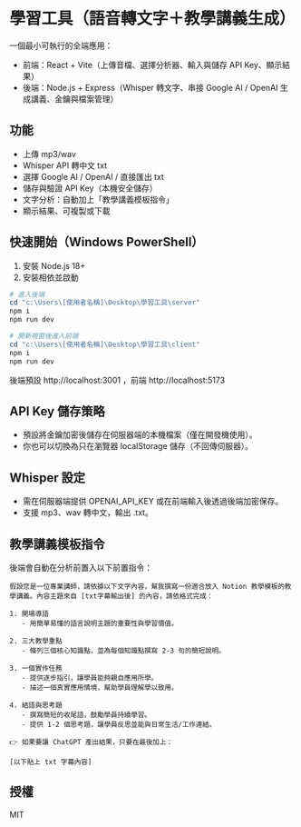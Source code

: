 # 學習工具（語音轉文字＋教學講義生成）

一個最小可執行的全端應用：
- 前端：React + Vite（上傳音檔、選擇分析器、輸入與儲存 API Key、顯示結果）
- 後端：Node.js + Express（Whisper 轉文字、串接 Google AI / OpenAI 生成講義、金鑰與檔案管理）

## 功能
- 上傳 mp3/wav
- Whisper API 轉中文 txt
- 選擇 Google AI / OpenAI / 直接匯出 txt
- 儲存與驗證 API Key（本機安全儲存）
- 文字分析：自動加上「教學講義模板指令」
- 顯示結果、可複製或下載

## 快速開始（Windows PowerShell）

1. 安裝 Node.js 18+
2. 安裝相依並啟動

```powershell
# 進入後端
cd "c:\Users\[使用者名稱]\Desktop\學習工具\server"
npm i
npm run dev

# 開新視窗後進入前端
cd "c:\Users\[使用者名稱]\Desktop\學習工具\client"
npm i
npm run dev
```

後端預設 http://localhost:3001 ，前端 http://localhost:5173

## API Key 儲存策略
- 預設將金鑰加密後儲存在伺服器端的本機檔案（僅在開發機使用）。
- 你也可以切換為只在瀏覽器 localStorage 儲存（不回傳伺服器）。

## Whisper 設定
- 需在伺服器端提供 OPENAI_API_KEY 或在前端輸入後透過後端加密保存。
- 支援 mp3、wav 轉中文，輸出 .txt。

## 教學講義模板指令
後端會自動在分析前置入以下前置指令：

```
假設您是一位專業講師，請依據以下文字內容，幫我撰寫一份適合放入 Notion 教學模板的教學講義。內容主題來自 [txt字幕輸出後] 的內容，請依格式完成：

1. 開場導語
   - 用簡單易懂的語言說明主題的重要性與學習價值。

2. 三大教學重點
   - 條列三個核心知識點，並為每個知識點撰寫 2-3 句的簡短說明。

3. 一個實作任務
   - 提供逐步指引，讓學員能夠親自應用所學。
   - 描述一個真實應用情境，幫助學員理解學以致用。

4. 結語與思考題
   - 撰寫簡短的收尾語，鼓勵學員持續學習。
   - 提供 1-2 個思考題，讓學員反思並能與日常生活/工作連結。

👉 如果要讓 ChatGPT 產出結果，只要在最後加上：

[以下貼上 txt 字幕內容]
```

## 授權
MIT

